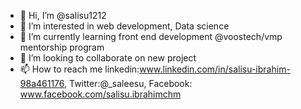 - 👋 Hi, I’m @salisu1212
- 👀 I’m interested in web development, Data science
- 🌱 I’m currently learning front end development @voostech/vmp mentorship program
- 💞️ I’m looking to collaborate on new project
- 📫 How to reach me linkedin:www.linkedin.com/in/salisu-ibrahim-98a461176, Twitter:@_saleesu, Facebook: www.facebook.com/salisu.ibrahimchm

<!---
salisu1212/salisu1212 is a ✨ special ✨ repository because its `README.md` (this file) appears on your GitHub profile.
You can click the Preview link to take a look at your changes.
--->
